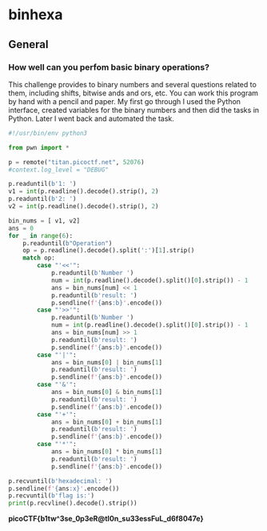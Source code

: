 # binhexa

## General

### How well can you perfom basic binary operations?

This challenge provides to binary numbers and several questions related to them, including shifts, bitwise ands and ors, etc.
You can work this program by hand with a pencil and paper.  My first go through I used the Python interface, created variables for the binary numbers and then did the tasks in Python.  Later I went back and automated the task.

```python
#!/usr/bin/env python3

from pwn import *

p = remote("titan.picoctf.net", 52076)
#context.log_level = "DEBUG"

p.readuntil(b'1: ')
v1 = int(p.readline().decode().strip(), 2)
p.readuntil(b'2: ')
v2 = int(p.readline().decode().strip(), 2)

bin_nums = [ v1, v2]
ans = 0
for _ in range(6):
    p.readuntil(b"Operation")
    op = p.readline().decode().split(':')[1].strip()
    match op:
        case "'<<'":
            p.readuntil(b'Number ')
            num = int(p.readline().decode().split()[0].strip()) - 1
            ans = bin_nums[num] << 1
            p.readuntil(b'result: ')
            p.sendline(f'{ans:b}'.encode())
        case "'>>'":
            p.readuntil(b'Number ')
            num = int(p.readline().decode().split()[0].strip()) - 1
            ans = bin_nums[num] >> 1
            p.readuntil(b'result: ')
            p.sendline(f'{ans:b}'.encode())
        case "'|'":
            ans = bin_nums[0] | bin_nums[1]
            p.readuntil(b'result: ')
            p.sendline(f'{ans:b}'.encode())
        case "'&'":
            ans = bin_nums[0] & bin_nums[1]
            p.readuntil(b'result: ')
            p.sendline(f'{ans:b}'.encode())
        case "'+'":
            ans = bin_nums[0] + bin_nums[1]
            p.readuntil(b'result: ')
            p.sendline(f'{ans:b}'.encode())
        case "'*'":
            ans = bin_nums[0] * bin_nums[1]
            p.readuntil(b'result: ')
            p.sendline(f'{ans:b}'.encode())

p.recvuntil(b'hexadecimal: ')
p.sendline(f'{ans:x}'.encode())
p.recvuntil(b'flag is:')
print(p.recvline().decode().strip())
```

**picoCTF{b1tw^3se_0p3eR@tI0n_su33essFuL_d6f8047e}**
